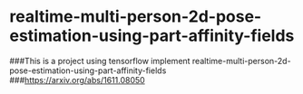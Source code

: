 # realtime-multi-person-2d-pose-estimation-using-part-affinity-fields  

###This is a project using tensorflow implement realtime-multi-person-2d-pose-estimation-using-part-affinity-fields  
###https://arxiv.org/abs/1611.08050   
  

#####
